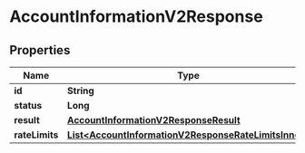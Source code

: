 

# AccountInformationV2Response


## Properties

| Name | Type | Description | Notes |
|------------ | ------------- | ------------- | -------------|
|**id** | **String** |  |  [optional] |
|**status** | **Long** |  |  [optional] |
|**result** | [**AccountInformationV2ResponseResult**](AccountInformationV2ResponseResult.md) |  |  [optional] |
|**rateLimits** | [**List&lt;AccountInformationV2ResponseRateLimitsInner&gt;**](AccountInformationV2ResponseRateLimitsInner.md) |  |  [optional] |



